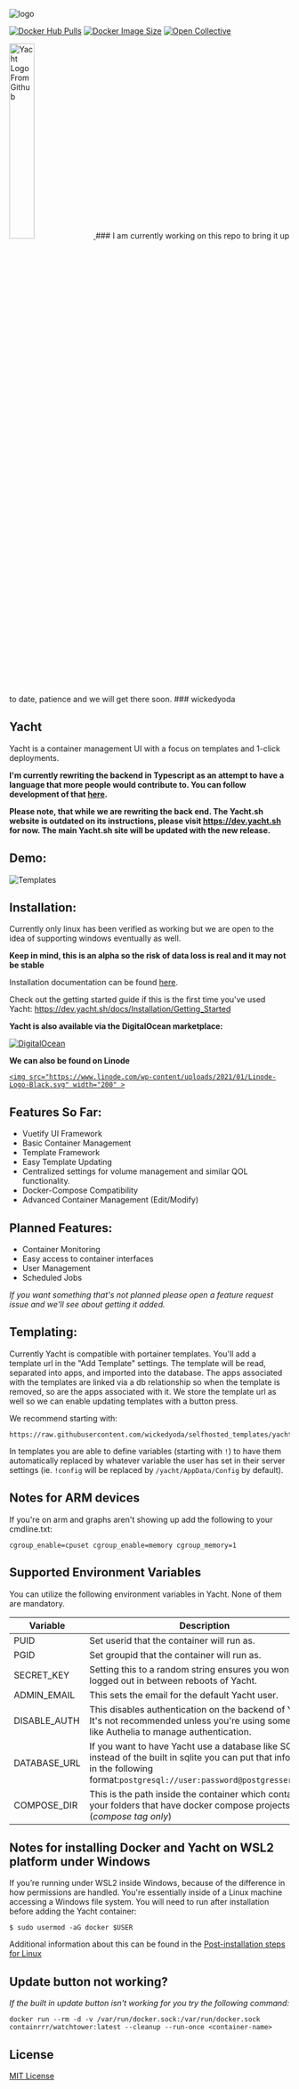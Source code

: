 
![logo](https://raw.githubusercontent.com/wickedyoda/Yacht/master/readme_media/Yacht_logo_1_dark.png "templates")

[![Docker Hub Pulls](https://img.shields.io/docker/pulls/wickedyoda/yacht?color=%2341B883&label=Docker%20Pulls&logo=docker&logoColor=%2341B883&style=for-the-badge)](https://hub.docker.com/r/wickedyoda/yacht)
[![Docker Image Size](https://img.shields.io/docker/image-size/wickedyoda/yacht/vue?color=%2341B883&label=Image%20Size&logo=docker&logoColor=%2341B883&style=for-the-badge)](https://hub.docker.com/r/wickedyoda/yacht)
[![Open Collective](https://img.shields.io/opencollective/all/wickedyoda.svg?color=%2341B883&logoColor=%2341B883&style=for-the-badge&label=Supporters&logo=open%20collective)](https://opencollective.com/wickedyoda "please consider helping me by either donating or contributing")

<a href="https://m.do.co/c/d4aa430d72d9">
<img src="https://opensource.nyc3.cdn.digitaloceanspaces.com/attribution/assets/PoweredByDO/DO_Powered_by_Badge_blue.png" width="30%"  alt="Yacht Logo From Github"/>
</a>
### I am currently working on this repo to bring it up to date, patience and we will get there soon. 
### wickedyoda

## Yacht

Yacht is a container management UI with a focus on templates and 1-click deployments.

**I'm currently rewriting the backend in Typescript as an attempt to have a language that more people would contribute to. You can follow development of that [here](https://github.com/wickedyoda/yacht-nuxt).**

**Please note, that while we are rewriting the back end. The Yacht.sh website is outdated on its instructions, please visit https://dev.yacht.sh for now. The main Yacht.sh site will be updated with the new release.**

## Demo:

![Templates](https://raw.githubusercontent.com/wickedyoda/Yacht/master/readme_media/Yacht-Demo.gif "templates")

## Installation:

Currently only linux has been verified as working but we are open to the idea of supporting windows eventually as well.

**Keep in mind, this is an alpha so the risk of data loss is real and it may not be stable**

Installation documentation can be found [here](https://dev.yacht.sh/docs/Installation/Install).

Check out the getting started guide if this is the first time you've used Yacht: https://dev.yacht.sh/docs/Installation/Getting_Started

**Yacht is also available via the DigitalOcean marketplace:**

[![DigitalOcean](https://raw.githubusercontent.com/wickedyoda/Yacht/master/readme_media/do-btn-blue.svg)](https://marketplace.digitalocean.com/apps/yacht?refcode=b68dee19dbf6)

**We can also be found on Linode**

[`<img src="https://www.linode.com/wp-content/uploads/2021/01/Linode-Logo-Black.svg" width="200" >`](https://www.linode.com/marketplace/apps/wickedyoda/yacht/)

## Features So Far:

* Vuetify UI Framework
* Basic Container Management
* Template Framework
* Easy Template Updating
* Centralized settings for volume management and similar QOL functionality.
* Docker-Compose Compatibility
* Advanced Container Management (Edit/Modify)

## Planned Features:

* Container Monitoring
* Easy access to container interfaces
* User Management
* Scheduled Jobs

*If you want something that's not planned please open a feature request issue and we'll see about getting it added.*

## Templating:

Currently Yacht is compatible with portainer templates. You'll add a template url in the "Add Template" settings. The template will be read, separated into apps, and imported into the database. The apps associated with the templates are linked via a db relationship so when the template is removed, so are the apps associated with it. We store the template url as well so we can enable updating templates with a button press.

We recommend starting with:

```
https://raw.githubusercontent.com/wickedyoda/selfhosted_templates/yacht/Template/template.json
```

In templates you are able to define variables (starting with `!`) to have them automatically replaced by whatever variable the user has set in their server settings (ie. `!config` will be replaced by `/yacht/AppData/Config` by default).

## Notes for ARM devices

If you're on arm and graphs aren't showing up add the following to your cmdline.txt:

```
cgroup_enable=cpuset cgroup_enable=memory cgroup_memory=1
```

## Supported Environment Variables

You can utilize the following environment variables in Yacht. None of them are mandatory.

| Variable     | Description                                                                                                                                                                             |
| ------------ | --------------------------------------------------------------------------------------------------------------------------------------------------------------------------------------- |
| PUID         | Set userid that the container will run as.                                                                                                                                              |
| PGID         | Set groupid that the container will run as.                                                                                                                                             |
| SECRET_KEY   | Setting this to a random string ensures you won't be logged out in between reboots of Yacht.                                                                                            |
| ADMIN_EMAIL  | This sets the email for the default Yacht user.                                                                                                                                         |
| DISABLE_AUTH | This disables authentication on the backend of Yacht. It's not recommended unless you're using something like Authelia to manage authentication.                                        |
| DATABASE_URL | If you want to have Yacht use a database like SQL instead of the built in sqlite you can put that info here in the following format:`postgresql://user:password@postgresserver/db`     |
| COMPOSE_DIR  | This is the path inside the container which contains your folders that have docker compose projects. (*compose tag only*)                                                             |

## Notes for installing Docker and Yacht on WSL2 platform under Windows

If you’re running under WSL2 inside Windows, because of the difference in how permissions are handled. You're essentially inside of a Linux machine accessing a Windows file system. You will need to run after installation before adding the Yacht container:

```
$ sudo usermod -aG docker $USER
```

Additional information about this can be found in the [Post-installation steps for Linux](https://docs.docker.com/engine/install/linux-postinstall/)

## Update button not working?

*If the built in update button isn't working for you try the following command:*

```
docker run --rm -d -v /var/run/docker.sock:/var/run/docker.sock containrrr/watchtower:latest --cleanup --run-once <container-name>
```

## License

[MIT License](LICENSE.md)
